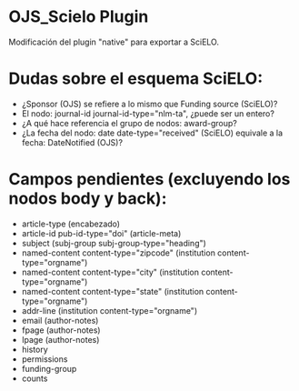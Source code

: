 # OJS_Scielo Plugin
Modificación del plugin "native" para exportar a SciELO.

Dudas sobre el esquema SciELO:
==============================

- ¿Sponsor (OJS) se refiere a lo mismo que Funding source (SciELO)?
- El nodo: journal-id journal-id-type="nlm-ta", ¿puede ser un entero?
- ¿A qué hace referencia el grupo de nodos: award-group?
- ¿La fecha del nodo: date date-type="received" (SciELO) equivale a la fecha: DateNotified (OJS)?

Campos pendientes (excluyendo los nodos body y back):
====================================================

- article-type (encabezado)
- article-id pub-id-type="doi" (article-meta)
- subject (subj-group subj-group-type="heading")
- named-content content-type="zipcode" (institution content-type="orgname")
- named-content content-type="city" (institution content-type="orgname")
- named-content content-type="state" (institution content-type="orgname")
- addr-line (institution content-type="orgname")
- email (author-notes)
- fpage (author-notes)
- lpage (author-notes)
- history
- permissions
- funding-group
- counts
